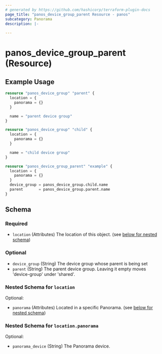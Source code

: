 ```yaml
---
# generated by https://github.com/hashicorp/terraform-plugin-docs
page_title: "panos_device_group_parent Resource - panos"
subcategory: Panorama
description: |-
  
---
```


# panos_device_group_parent (Resource)



## Example Usage

```terraform
resource "panos_device_group" "parent" {
  location = {
    panorama = {}
  }

  name = "parent device group"
}

resource "panos_device_group" "child" {
  location = {
    panorama = {}
  }

  name = "child device group"
}

resource "panos_device_group_parent" "example" {
  location = {
    panorama = {}
  }
  device_group = panos_device_group.child.name
  parent       = panos_device_group.parent.name
}
```

<!-- schema generated by tfplugindocs -->
## Schema

### Required

- `location` (Attributes) The location of this object. (see [below for nested schema](#nestedatt--location))

### Optional

- `device_group` (String) The device group whose parent is being set
- `parent` (String) The parent device group. Leaving it empty moves 'device-group' under 'shared'.

<a id="nestedatt--location"></a>
### Nested Schema for `location`

Optional:

- `panorama` (Attributes) Located in a specific Panorama. (see [below for nested schema](#nestedatt--location--panorama))

<a id="nestedatt--location--panorama"></a>
### Nested Schema for `location.panorama`

Optional:

- `panorama_device` (String) The Panorama device.